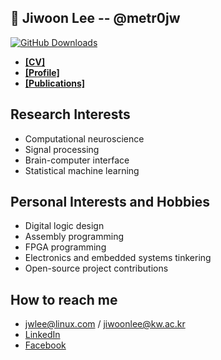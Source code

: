 📜 Jiwoon Lee -- @metr0jw
- 
[![GitHub Downloads](https://img.shields.io/github/downloads/metr0jw/metr0jw/total?style=flat-square)](https://github.com/metr0jw/metr0jw/releases/download/main/CV-Jiwoon.pdf)
- [**[CV]**](https://github.com/metr0jw/metr0jw/releases/download/main/CV-Jiwoon.pdf)
- [**[Profile]**](http://bcml.kw.ac.kr/people/ms-course/)
- [**[Publications]**](https://scholar.google.com/citations?user=L8N4pFoAAAAJ&hl=en)

## Research Interests
- Computational neuroscience
- Signal processing
- Brain-computer interface
- Statistical machine learning

## Personal Interests and Hobbies
- Digital logic design
- Assembly programming
- FPGA programming
- Electronics and embedded systems tinkering
- Open-source project contributions

How to reach me
-
- <jwlee@linux.com> / <jiwoonlee@kw.ac.kr>
- [LinkedIn](https://www.linkedin.com/in/metr0jw/)
- [Facebook](https://www.facebook.com/jwlee.compneuro)
 
<!--
**metr0jw/metr0jw** is a ✨ _special_ ✨ repository because its `README.md` (this file) appears on your GitHub profile.

Here are some ideas to get you started:

- 🔭 I’m currently working on ...
- 🌱 I’m currently learning ...
- 👯 I’m looking to collaborate on ...
- 🤔 I’m looking for help with ...
- 💬 Ask me about ...
- 📫 How to reach me: ...
- 😄 Pronouns: ...
- ⚡ Fun fact: ...
-->
